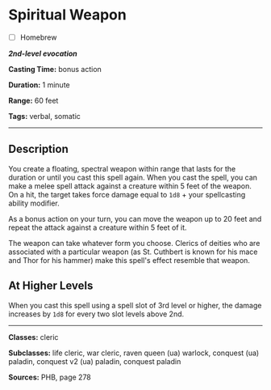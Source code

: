 # Spiritual Weapon

- [ ] Homebrew

***2nd-level evocation***

**Casting Time:** bonus action

**Duration:** 1 minute

**Range:** 60 feet

**Tags:** verbal, somatic

---

## Description
You create a floating, spectral weapon within range that lasts for the duration or until you cast this spell again. When you cast the spell, you can make a melee spell attack against a creature within 5 feet of the weapon. On a hit, the target takes force damage equal to `1d8` + your spellcasting ability modifier.

As a bonus action on your turn, you can move the weapon up to 20 feet and repeat the attack against a creature within 5 feet of it.

The weapon can take whatever form you choose. Clerics of deities who are associated with a particular weapon (as St. Cuthbert is known for his mace and Thor for his hammer) make this spell's effect resemble that weapon.

## At Higher Levels
When you cast this spell using a spell slot of 3rd level or higher, the damage increases by `1d8` for every two slot levels above 2nd.

---

**Classes:** cleric

**Subclasses:** life cleric, war cleric, raven queen (ua) warlock, conquest (ua) paladin, conquest v2 (ua) paladin, conquest paladin

**Sources:** PHB, page 278
